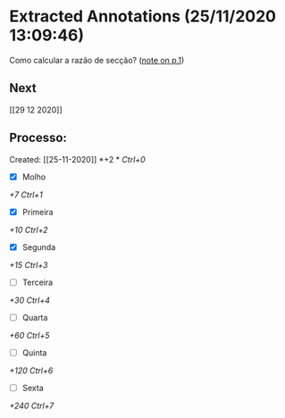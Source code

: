 # Extracted Annotations (25/11/2020 13:09:46)

Como calcular a razão de secção? ([note on p.1](zotero://open-pdf/library/items/2JBNV994?page=1))

## Next
[[29 12 2020]]
## Processo:
Created: [[25-11-2020]]
*+2 *  *Ctrl+0*
- [x] Molho  

*+7*  *Ctrl+1*

- [x] Primeira 

*+10*  *Ctrl+2*

- [x] Segunda

*+15*  *Ctrl+3*

- [ ] Terceira 

*+30*  *Ctrl+4*

- [ ] Quarta 

*+60*  *Ctrl+5*

- [ ] Quinta 

*+120*  *Ctrl+6*

- [ ] Sexta 

*+240*  *Ctrl+7*